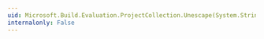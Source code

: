 ```yaml
---
uid: Microsoft.Build.Evaluation.ProjectCollection.Unescape(System.String)
internalonly: False
---
```

